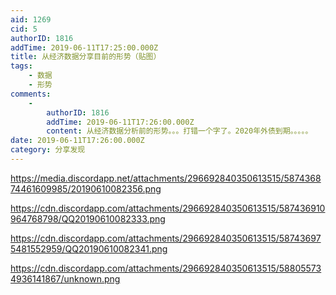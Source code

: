```yaml
---
aid: 1269
cid: 5
authorID: 1816
addTime: 2019-06-11T17:25:00.000Z
title: 从经济数据分享目前的形势（贴图）
tags:
    - 数据
    - 形势
comments:
    -
        authorID: 1816
        addTime: 2019-06-11T17:26:00.000Z
        content: 从经济数据分析前的形势。。。打错一个字了。2020年外债到期。。。。。
date: 2019-06-11T17:26:00.000Z
category: 分享发现
---
```


https://media.discordapp.net/attachments/296692840350613515/587436874461609985/20190610082356.png

https://cdn.discordapp.com/attachments/296692840350613515/587436910964768798/QQ20190610082333.png

https://cdn.discordapp.com/attachments/296692840350613515/587436975481552959/QQ20190610082341.png

https://cdn.discordapp.com/attachments/296692840350613515/588055734936141867/unknown.png
